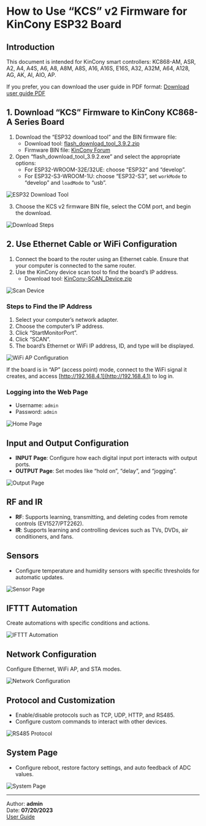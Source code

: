 # How to Use “KCS” v2 Firmware for KinCony ESP32 Board

## Introduction
This document is intended for KinCony smart controllers: KC868-AM, ASR, A2, A4, A4S, A6, A8, A8M, A8S, A16, A16S, E16S, A32, A32M, A64, A128, AG, AK, AI, AIO, AP.

If you prefer, you can download the user guide in PDF format:
[Download user guide PDF](https://www.kincony.com/images/user-guide/KCS_V2/KCS_user_guide_v2.0.pdf)

## 1. Download “KCS” Firmware to KinCony KC868-A Series Board
1. Download the “ESP32 download tool” and the BIN firmware file:
   - Download tool: [flash_download_tool_3.9.2.zip](https://www.kincony.com/wp-content/uploads/2022/08/flash_download_tool_3.9.2.zip)
   - Firmware BIN file: [KinCony Forum](https://www.kincony.com/forum/forumdisplay.php?fid=40)
2. Open “flash_download_tool_3.9.2.exe” and select the appropriate options:
   - For ESP32-WROOM-32E/32UE: choose “ESP32” and “develop”.
   - For ESP32-S3-WROOM-1U: choose “ESP32-S3”, set `workMode` to “develop” and `loadMode` to “usb”.

![ESP32 Download Tool](how%20to%20use_arquivos/image001.png)

3. Choose the KCS v2 firmware BIN file, select the COM port, and begin the download.

![Download Steps](how%20to%20use_arquivos/image003.png)

## 2. Use Ethernet Cable or WiFi Configuration
1. Connect the board to the router using an Ethernet cable. Ensure that your computer is connected to the same router.
2. Use the KinCony device scan tool to find the board’s IP address.
   - Download tool: [KinCony-SCAN_Device.zip](https://www.kincony.com/download/UDP_SCAN_LIST.zip)

![Scan Device](how%20to%20use_arquivos/image137.jpg)

### Steps to Find the IP Address
1. Select your computer’s network adapter.
2. Choose the computer’s IP address.
3. Click “StartMonitorPort”.
4. Click “SCAN”.
5. The board’s Ethernet or WiFi IP address, ID, and type will be displayed.

![WiFi AP Configuration](how%20to%20use_arquivos/image006.png)

If the board is in “AP” (access point) mode, connect to the WiFi signal it creates, and access [http://192.168.4.1](http://192.168.4.1) to log in.

### Logging into the Web Page
- Username: `admin`
- Password: `admin`

![Home Page](how%20to%20use_arquivos/image138.jpg)

## Input and Output Configuration
- **INPUT Page**: Configure how each digital input port interacts with output ports.
- **OUTPUT Page**: Set modes like “hold on”, “delay”, and “jogging”.

![Output Page](how%20to%20use_arquivos/image014.png)

## RF and IR
- **RF**: Supports learning, transmitting, and deleting codes from remote controls (EV1527/PT2262).
- **IR**: Supports learning and controlling devices such as TVs, DVDs, air conditioners, and fans.

## Sensors
- Configure temperature and humidity sensors with specific thresholds for automatic updates.

![Sensor Page](how%20to%20use_arquivos/image154.jpg)

## IFTTT Automation
Create automations with specific conditions and actions.

![IFTTT Automation](how%20to%20use_arquivos/image164.jpg)

## Network Configuration
Configure Ethernet, WiFi AP, and STA modes.

![Network Configuration](how%20to%20use_arquivos/image103.png)

## Protocol and Customization
- Enable/disable protocols such as TCP, UDP, HTTP, and RS485.
- Configure custom commands to interact with other devices.

![RS485 Protocol](how%20to%20use_arquivos/image191.jpg)

## System Page
- Configure reboot, restore factory settings, and auto feedback of ADC values.

![System Page](how%20to%20use_arquivos/image200.jpg)

---

Author: **admin**  
Date: **07/20/2023**  
[User Guide](https://www.kincony.com/user-guide)

